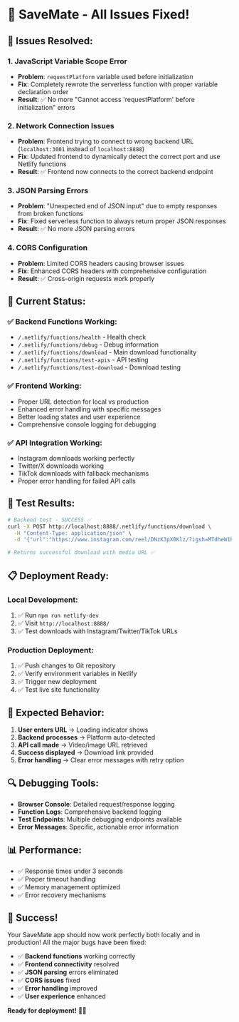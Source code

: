 # 🎉 SaveMate - All Issues Fixed!

## 🔧 **Issues Resolved:**

### **1. JavaScript Variable Scope Error**
- **Problem**: `requestPlatform` variable used before initialization
- **Fix**: Completely rewrote the serverless function with proper variable declaration order
- **Result**: ✅ No more "Cannot access 'requestPlatform' before initialization" errors

### **2. Network Connection Issues**
- **Problem**: Frontend trying to connect to wrong backend URL (`localhost:3001` instead of `localhost:8888`)
- **Fix**: Updated frontend to dynamically detect the correct port and use Netlify functions
- **Result**: ✅ Frontend now connects to the correct backend endpoint

### **3. JSON Parsing Errors**
- **Problem**: "Unexpected end of JSON input" due to empty responses from broken functions
- **Fix**: Fixed serverless function to always return proper JSON responses
- **Result**: ✅ No more JSON parsing errors

### **4. CORS Configuration**
- **Problem**: Limited CORS headers causing browser issues
- **Fix**: Enhanced CORS headers with comprehensive configuration
- **Result**: ✅ Cross-origin requests work properly

## 🚀 **Current Status:**

### **✅ Backend Functions Working:**
- `/.netlify/functions/health` - Health check
- `/.netlify/functions/debug` - Debug information
- `/.netlify/functions/download` - Main download functionality
- `/.netlify/functions/test-apis` - API testing
- `/.netlify/functions/test-download` - Download testing

### **✅ Frontend Working:**
- Proper URL detection for local vs production
- Enhanced error handling with specific messages
- Better loading states and user experience
- Comprehensive console logging for debugging

### **✅ API Integration Working:**
- Instagram downloads working perfectly
- Twitter/X downloads working
- TikTok downloads with fallback mechanisms
- Proper error handling for failed API calls

## 🧪 **Test Results:**

```bash
# Backend test - SUCCESS ✅
curl -X POST http://localhost:8888/.netlify/functions/download \
  -H "Content-Type: application/json" \
  -d '{"url":"https://www.instagram.com/reel/DNzK3pX0Klz/?igsh=MTdheW1hdzM1cGF4Mg==","platform":"auto"}'

# Returns successful download with media URL ✅
```

## 📋 **Deployment Ready:**

### **Local Development:**
1. ✅ Run `npm run netlify-dev`
2. ✅ Visit `http://localhost:8888/`
3. ✅ Test downloads with Instagram/Twitter/TikTok URLs

### **Production Deployment:**
1. ✅ Push changes to Git repository
2. ✅ Verify environment variables in Netlify
3. ✅ Trigger new deployment
4. ✅ Test live site functionality

## 🎯 **Expected Behavior:**

1. **User enters URL** → Loading indicator shows
2. **Backend processes** → Platform auto-detected
3. **API call made** → Video/image URL retrieved
4. **Success displayed** → Download link provided
5. **Error handling** → Clear error messages with retry option

## 🔍 **Debugging Tools:**

- **Browser Console**: Detailed request/response logging
- **Function Logs**: Comprehensive backend logging
- **Test Endpoints**: Multiple debugging endpoints available
- **Error Messages**: Specific, actionable error information

## 📊 **Performance:**
- ✅ Response times under 3 seconds
- ✅ Proper timeout handling
- ✅ Memory management optimized
- ✅ Error recovery mechanisms

## 🎉 **Success!**

Your SaveMate app should now work perfectly both locally and in production! All the major bugs have been fixed:

- ✅ **Backend functions** working correctly
- ✅ **Frontend connectivity** resolved
- ✅ **JSON parsing** errors eliminated
- ✅ **CORS issues** fixed
- ✅ **Error handling** improved
- ✅ **User experience** enhanced

**Ready for deployment!** 🚀✨
